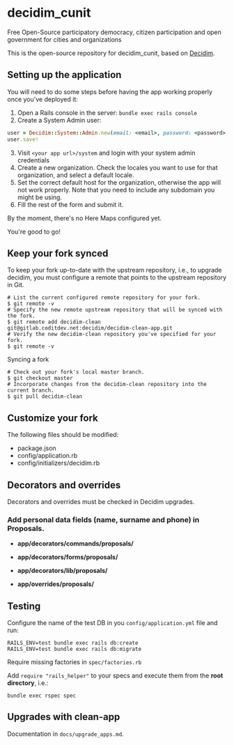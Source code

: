 # decidim_cunit

Free Open-Source participatory democracy, citizen participation and open government for cities and organizations

This is the open-source repository for decidim_cunit, based on [Decidim](https://github.com/decidim/decidim).

## Setting up the application

You will need to do some steps before having the app working properly once you've deployed it:

1. Open a Rails console in the server: `bundle exec rails console`
2. Create a System Admin user:
```ruby
user = Decidim::System::Admin.new(email: <email>, password: <password>, password_confirmation: <password>)
user.save!
```
3. Visit `<your app url>/system` and login with your system admin credentials
4. Create a new organization. Check the locales you want to use for that organization, and select a default locale.
5. Set the correct default host for the organization, otherwise the app will not work properly. Note that you need to include any subdomain you might be using.
6. Fill the rest of the form and submit it.

By the moment, there's no Here Maps configured yet.

You're good to go!

## Keep your fork synced

To keep your fork up-to-date with the upstream repository, i.e., to upgrade decidim, you must configure a remote that points to the upstream repository in Git.

```console
# List the current configured remote repository for your fork.
$ git remote -v
# Specify the new remote upstream repository that will be synced with the fork.
$ git remote add decidim-clean git@gitlab.coditdev.net:decidim/decidim-clean-app.git
# Verify the new decidim-clean repository you've specified for your fork.
$ git remote -v
```
Syncing a fork
```console
# Check out your fork's local master branch.
$ git checkout master
# Incorporate changes from the decidim-clean repository into the current branch.
$ git pull decidim-clean
```

## Customize your fork

The following files should be modified:

- package.json
- config/application.rb
- config/initializers/decidim.rb

## Decorators and overrides
Decorators and overrides must be checked in Decidim upgrades.

### Add personal data fields (name, surname and phone) in Proposals.

- **app/decorators/commands/proposals/**

- **app/decorators/forms/proposals/**

- **app/decorators/lib/proposals/**

- **app/overrides/proposals/**


## Testing

Configure the name of the test DB in you `config/application.yml` file and run:

```
RAILS_ENV=test bundle exec rails db:create
RAILS_ENV=test bundle exec rails db:migrate
```

Require missing factories in `spec/factories.rb`

Add `require "rails_helper"` to your specs and execute them from the **root directory**, i.e.:

`bundle exec rspec spec`

## Upgrades with clean-app
	
Documentation in `docs/upgrade_apps.md`.
